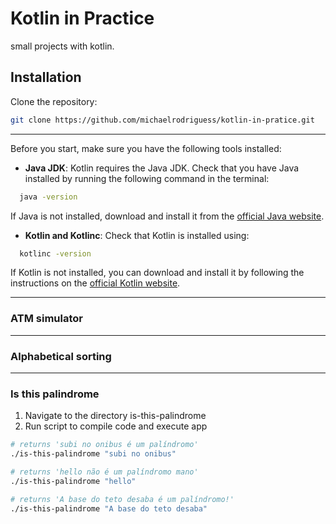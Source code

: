 # Kotlin in Practice

small projects with kotlin.

## Installation

 Clone the repository:

```bash
git clone https://github.com/michaelrodriguess/kotlin-in-pratice.git
```
---
Before you start, make sure you have the following tools installed:
- **Java JDK**: Kotlin requires the Java JDK. Check that you have Java installed by running the following command in the terminal:

```bash
  java -version
```

If Java is not installed, download and install it from the [official Java website](https://www.oracle.com/java/technologies/downloads/#java11).

- **Kotlin and Kotlinc**: Check that Kotlin is installed using:
```bash
  kotlinc -version
```
If Kotlin is not installed, you can download and install it by following the instructions on the [official Kotlin website](https://kotlinlang.org/docs/command-line.html#manual-install).

---
### ATM simulator

---
### Alphabetical sorting 

---
### Is this palindrome

1. Navigate to the directory is-this-palindrome
2. Run script to compile code and execute app

```bash
# returns 'subi no onibus é um palíndromo'
./is-this-palindrome "subi no onibus"

# returns 'hello não é um palíndromo mano'
./is-this-palindrome "hello"

# returns 'A base do teto desaba é um palíndromo!'
./is-this-palindrome "A base do teto desaba"
```
